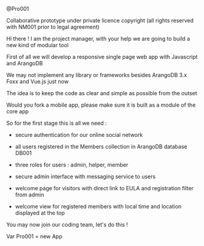 @Pro001

Collaborative prototype under private licence copyright (all rights reserved with NM001 prior to legal agreement)


Hi there ! I am the project manager, with your help we are going to build a new kind of modular tool

First of all we will develop a responsive single page web app with Javascript and ArangoDB 

We may not implement any library or frameworks besides ArangoDB 3.x Foxx and Vue.js just now

The idea is to keep the code as clear and simple as possible from the outset

Would you fork a mobile app, please make sure it is built as a module of the core app


So for the first stage this is all we need :

- secure authentication for our online social network 

- all users registered in the Members collection in ArangoDB database DB001

- three roles for users : admin, helper, member 

- secure admin interface with messaging service to users

- welcome page for visitors with direct link to EULA and registration filter from admin

- welcome view for registered members with local time and location displayed at the top


You may now join our coding team, let's do this !

Var Pro001 = new App














